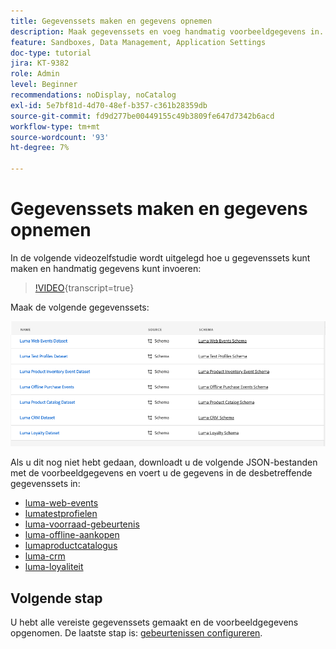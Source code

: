 ```yaml
---
title: Gegevenssets maken en gegevens opnemen
description: Maak gegevenssets en voeg handmatig voorbeeldgegevens in.
feature: Sandboxes, Data Management, Application Settings
doc-type: tutorial
jira: KT-9382
role: Admin
level: Beginner
recommendations: noDisplay, noCatalog
exl-id: 5e7bf81d-4d70-48ef-b357-c361b28359db
source-git-commit: fd9d277be00449155c49b3809fe647d7342b6acd
workflow-type: tm+mt
source-wordcount: '93'
ht-degree: 7%

---
```


# Gegevenssets maken en gegevens opnemen

In de volgende videozelfstudie wordt uitgelegd hoe u gegevenssets kunt maken en handmatig gegevens kunt invoeren:

>[!VIDEO](https://video.tv.adobe.com/v/334293?quality=12&learn=on){transcript=true}

Maak de volgende gegevenssets:

![Gegevenssets maken](/help/tutorial-configure-a-training-sandbox/assets/datasets.png)

Als u dit nog niet hebt gedaan, downloadt u de volgende JSON-bestanden met de voorbeeldgegevens en voert u de gegevens in de desbetreffende gegevenssets in:

* [luma-web-events](/help/tutorial-configure-a-training-sandbox/assets/luma-data/luma-web-events.json)
* [lumatestprofielen](/help/tutorial-configure-a-training-sandbox/assets/luma-data/luma-test-profiles.json)
* [luma-voorraad-gebeurtenis](/help/tutorial-configure-a-training-sandbox/assets/luma-data/luma-inventory-events.json)
* [luma-offline-aankopen](/help/tutorial-configure-a-training-sandbox/assets/luma-data/luma-offline-purchases.json)
* [lumaproductcatalogus](/help/tutorial-configure-a-training-sandbox/assets/luma-data/luma-product-catalog.json)
* [luma-crm](/help/tutorial-configure-a-training-sandbox/assets/luma-data/luma-crm.json)
* [luma-loyaliteit](/help/tutorial-configure-a-training-sandbox/assets/luma-data/luma-loyalty.json)


## Volgende stap

U hebt alle vereiste gegevenssets gemaakt en de voorbeeldgegevens opgenomen. De laatste stap is: [gebeurtenissen configureren](/help/tutorial-configure-a-training-sandbox/configure-events.md).
